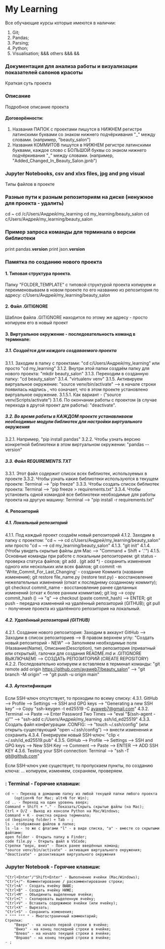 ﻿# My Learning
Все обучающие курсы которые имеются в наличии:
1. Git;
2. Pandas;
3. Parsing;
4. Python;
5. Visualisation;
&&& others &&&
&&

### Документация для анализа работы и визуализации показателей салонов красоты
Краткая суть проекта

### Описание
Подробное описание проекта

#### Договорённости:
1. Названия ПАПОК с проектами пишутся в НИЖНЕМ регистре латинскими буквами со знаком нижнего подчёркивания "_" между словами.
	(например, "beauty_salon")
2. Названия КОММИТОВ пишутся в НИЖНЕМ регистре латинскими буквами, каждое слово с БОЛЬШОЙ буквы со знаком нижнего подчёркивания "_" между словами.
	(например, "Added_Changed_In_Beauty_Salon.jpnb")

### Jupyter Notebooks, csv and xlxs files, jpg and png visual
Типы файлов в проекте

### Разные пути к разным репозиториям на диске (ненужное для проекта - удалить)
cd ~
cd /c/Users/Андрей/my_learning
cd my_learning/beauty_salon
cd c/Users/Андрей/my_learning/beauty_salon

### Пример запроса команды для терминала о версии библиотеки
print pandas.__version__
print json.__version__

### Памятка по созданию нового проекта

#### 1. Типовая структура проекта.
Папку "FOLDER_TEMPLATE" с типовой структурой проекта копируем и переименовываем в новом проекте по его названию из репозитория по адресу: c/Users/Андрей/my_learning/beauty_salon

#### 2. Файл .GITIGNORE
Шаблон файла .GITIGNORE находится по этому же адресу - просто копируем его в новый проект

#### 3. Виртуальное окружение - последовательность команд в терминале:

##### 3.1. Создаётся для каждого создаваемого проекта
3.1.1. Заходим в папку с проектами: "cd c/Users/Андрей/my_learning" или просто "cd my_learning"
3.1.2. Внутри этой папки создаём папку для нового проекта: "mkdir beauty_salon"
3.1.3. Переходим в созданную папку: "cd beauty_salon"
3.1.4. "virtualenv venv"
3.1.5. Активируем виртуальное окружение: "source venv/bin/activate" --> в начале строки появилась надпись , что означает, что в этом проекте установлено виртуальное окружение.
	3.1.5.1. Как вариант - ("source venv/Scripts/activate")
3.1.6. По окончании работы с проектом (в случае перехода в другой проект для работы): "deactivate".

##### 3.2. Во время работы в КАЖДОМ проекте устанавливаем необходимые модули библиотек для настройки виртуального окружения
3.2.1. Например, "pip install pandas"
3.2.2. Чтобы узнать версию конкретной библиотеки в этом виртуальном окружении: "pandas --version"

##### 3.3. Файл REQUIREMENTS.TXT
3.3.1. Этот файл содержит список всех библиотек, используемых в проекте
3.3.2. Чтобы узнать какие библиотеки используются в текущем проекте: Terminal --> "pip freeze"
3.3.3. Чтобы создать список библиотек проекта: Terminal --> "pip freeze > requirements.txt"
3.3.4. Чтобы установить одной командой все библиотеки необходимые для работы проекта на другую машину: Terminal --> "pip install -r requirements.txt"

#### 4. Репозиторий

##### 4.1. Локальный репозиторий
4.1.1. Под каждый проект создаём новый репозиторий
4.1.2. Заходим в папку с проектом: "cd ~ --> cd c/Users/Андрей/my_learning/beauty_salon" или просто "cd ~ --> cd my_learning/beauty_salon"
4.1.3. "git init"
4.1.4. (Чтобы увидеть скрытые файлы для Мас --> "Command + Shift + '.'")
4.1.5. Основные команды при работе с локальным репозиторием:
	git status - проверка статуса файлов;
	git add . (git add *) - сохранить изменения одного или нескольких или всех файлов;
	git commit -m 'Write_Commit_For_Last_Changing' - создание Коммита (название изменения);
	git restore file_name.py (restore test.py) - восстановление нежелательных изменений (откат к последнему созданному коммиту);
	git checkout commit_name - восстановление ранее сделанных изменений (откат к более ранним коммитам);
		git log --> copy commit_hash () --> "q" --> checkout (paste commit_hash) --> ENTER;
	git push - передача изменений на удалённый репозиторий (GITHUB);
	git pull - получение проекта из удалённого репозитория на локальный.

##### 4.2. Удалённый репозиторий (GITHUB)
4.2.1. Создание нового репозитория:
	Заходим в аккаунт GitHub --> Заходим в список репозиториев --> В правом верхнем углу: "Создать новый репозиторий - NEW" --> Заполняем необходимые поля (Название(Name), Описание(Description), тип репозитория (приватный или открытый), галочки для создания README.md и .GITIGNORE ВЫКЛЮЧАЕМ) --> СОЗДАТЬ РЕПОЗИТОРИЙ (CREATE REPOSITORY)
4.2.2. Последовательно копируем и вставляем в терминал команды:
	"git remote add origin https://github.com/ayaweb7/beauty_salon" --> "git branch -M origin" --> "git push -u origin main"
	
##### 4.3. Аутентификация
Если SSH-ключ отсутствует, то проходим по всему списку:
4.3.1. GitHub --> Profile --> Settings --> SSH and GPG keys --> "Generating a new SSH key" --> Copy "ssh-keygen -t ed25519 -C ayaweb7@gmail.com"
4.3.2. Terminal --> Paste --> Enter Password Two Times --> "eval "$(ssh-agent -s)"" --> "ssh-add c:/Users/Андрей/my_learning .ssh/id_ed25519"
4.3.3. Создать файл конфигурации .CONFIG: --> "touch ~/.ssh/config" (или открыть существующий "open ~/.ssh/config") --> внести изменения и сохранить
4.3.4. Генерируем новый SSH-ключ: "clip < ~/.ssh/id_ed25519.pub"
4.3.5. GitHub --> Profile --> Settings --> SSH and GPG keys --> New SSH Key --> Comment --> Paste --> ENTER --> ADD SSH KEY
4.3.6. Testing your SSH connection: Terminal --> "ssh -T git@github.com"

Если SSH-ключ уже существует, то пропускаем пункты, по созданию ключа: ... копируем, изменяем, сохраняем, проверяем.

### : Terminal - Горячие клавиши:
	cd ~ - Переход в домашнюю папку из любой текущей папки любого проекта
		(option+N for Mac; alt+N for Win);
	cd .. - Переход на один уровень вверх;
	Command + Shift + "." - Показать/Скрыть скрытые файлы (на Мас);
	Ctrl + D/Z - Выход из консоли Python на Мас/Windows;
	Command + K - очистка окрана терминала;
	cd (beginning folder) + Tab - ;
	ls - отображение файлов в папке;
	ls -la - то же с флагами "l" - в виде списка, "a" - вместе со скрытыми файлами;
	open folder - Открыть папку в Finder;
	code file.py - Открыть файл в VSCode;
	Стрелки "верх, вниз" - Поиск ранее введённых команд;
	"source venv/bin/activate" - активация виртуального окружения;
	"deactivate" - дезактивация виртуального окружения

### Jupyter Notebook - Горячие клавиши:
	"Ctrl+Enter"/"Shift+Enter" - Выполнение ячейки (Mac/Windows);
	"Ctrl+/"- Комментирование / раскомментирование строки;
	"Ctrl+A" - Создать ячейку ВЫШЕ;
	"Ctrl+B" - Создать ячейку НИЖЕ;
	"Ctrl+M" - Объединить выделенные ячейки;
	"Ctrl+C" - Скопировать выделенную ячейку;
	"Ctrl+V" - Вставить содержимое ячейки (или ячейку);
	"Ctrl+X" - Вырезать;
	"Ctrl+S" - Сохранить изменения;
	" """ """ " - Многостраничный комментарий;
	Стрелки:
		"Вверх" - на начало первой строки в ячейке;
		"Вниз" - на конец последней строки в ячейке;
		"Влево" - на начало текущей строки в ячейке;
		"Вправо" - на конец текущей строки в ячейке;
	- ;
	

